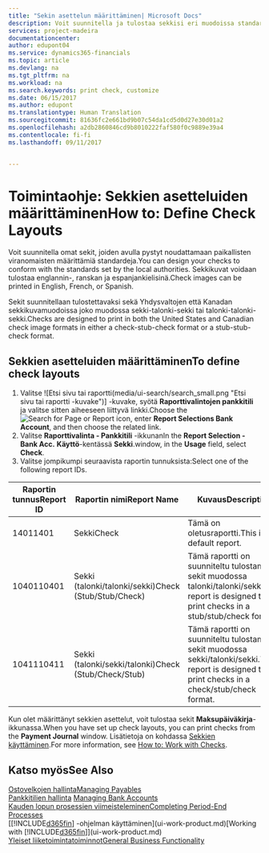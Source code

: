 ```yaml
---
title: "Sekin asettelun määrittäminen| Microsoft Docs"
description: Voit suunnitella ja tulostaa sekkisi eri muodoissa standardinmukaisia vaatimuksia noudattaen.
services: project-madeira
documentationcenter: 
author: edupont04
ms.service: dynamics365-financials
ms.topic: article
ms.devlang: na
ms.tgt_pltfrm: na
ms.workload: na
ms.search.keywords: print check, customize
ms.date: 06/15/2017
ms.author: edupont
ms.translationtype: Human Translation
ms.sourcegitcommit: 81636fc2e661bd9b07c54da1cd5d0d27e30d01a2
ms.openlocfilehash: a2db2860846cd9b8010222faf580f0c9889e39a4
ms.contentlocale: fi-fi
ms.lasthandoff: 09/11/2017


---
```

# <a name="how-to-define-check-layouts"></a><span data-ttu-id="f549b-103">Toimintaohje: Sekkien asetteluiden määrittäminen</span><span class="sxs-lookup"><span data-stu-id="f549b-103">How to: Define Check Layouts</span></span>
<span data-ttu-id="f549b-104">Voit suunnitella omat sekit, joiden avulla pystyt noudattamaan paikallisten viranomaisten määrittämiä standardeja.</span><span class="sxs-lookup"><span data-stu-id="f549b-104">You can design your checks to conform with the standards set by the local authorities.</span></span> <span data-ttu-id="f549b-105">Sekkikuvat voidaan tulostaa englannin-, ranskan ja espanjankielisinä.</span><span class="sxs-lookup"><span data-stu-id="f549b-105">Check images can be printed in English, French, or Spanish.</span></span>

<span data-ttu-id="f549b-106">Sekit suunnitellaan tulostettavaksi sekä Yhdysvaltojen että Kanadan sekkikuvamuodoissa joko muodossa sekki-talonki-sekki tai talonki-talonki-sekki.</span><span class="sxs-lookup"><span data-stu-id="f549b-106">Checks are designed to print in both the United States and Canadian check image formats in either a check-stub-check format or a stub-stub-check format.</span></span>

## <a name="to-define-check-layouts"></a><span data-ttu-id="f549b-107">Sekkien asetteluiden määrittäminen</span><span class="sxs-lookup"><span data-stu-id="f549b-107">To define check layouts</span></span>
1. <span data-ttu-id="f549b-108">Valitse ![Etsi sivu tai raportti(media/ui-search/search_small.png "Etsi sivu tai raportti -kuvake")] -kuvake, syötä **Raporttivalintojen pankkitili** ja valitse sitten aiheeseen liittyvä linkki.</span><span class="sxs-lookup"><span data-stu-id="f549b-108">Choose the ![Search for Page or Report](media/ui-search/search_small.png "Search for Page or Report icon") icon, enter **Report Selections Bank Account**, and then choose the related link.</span></span>
2. <span data-ttu-id="f549b-109">Valitse **Raporttivalinta - Pankkitili** -ikkunan</span><span class="sxs-lookup"><span data-stu-id="f549b-109">In the **Report Selection - Bank Acc.**</span></span> <span data-ttu-id="f549b-110">**Käyttö**-kentässä **Sekki**.</span><span class="sxs-lookup"><span data-stu-id="f549b-110">window, in the **Usage** field, select **Check**.</span></span>
3. <span data-ttu-id="f549b-111">Valitse jompikumpi seuraavista raportin tunnuksista:</span><span class="sxs-lookup"><span data-stu-id="f549b-111">Select one of the following report IDs.</span></span>

| <span data-ttu-id="f549b-112">Raportin tunnus</span><span class="sxs-lookup"><span data-stu-id="f549b-112">Report ID</span></span> | <span data-ttu-id="f549b-113">Raportin nimi</span><span class="sxs-lookup"><span data-stu-id="f549b-113">Report Name</span></span> | <span data-ttu-id="f549b-114">Kuvaus</span><span class="sxs-lookup"><span data-stu-id="f549b-114">Description</span></span> |
| --- | --- | --- |
| <span data-ttu-id="f549b-115">1401</span><span class="sxs-lookup"><span data-stu-id="f549b-115">1401</span></span> |<span data-ttu-id="f549b-116">Sekki</span><span class="sxs-lookup"><span data-stu-id="f549b-116">Check</span></span> |<span data-ttu-id="f549b-117">Tämä on oletusraportti.</span><span class="sxs-lookup"><span data-stu-id="f549b-117">This is the default report.</span></span> |
| <span data-ttu-id="f549b-118">10401</span><span class="sxs-lookup"><span data-stu-id="f549b-118">10401</span></span> |<span data-ttu-id="f549b-119">Sekki (talonki/talonki/sekki)</span><span class="sxs-lookup"><span data-stu-id="f549b-119">Check (Stub/Stub/Check)</span></span> |<span data-ttu-id="f549b-120">Tämä raportti on suunniteltu tulostamaan sekit muodossa talonki/talonki/sekki.</span><span class="sxs-lookup"><span data-stu-id="f549b-120">This report is designed to print checks in a stub/stub/check format.</span></span> |
| <span data-ttu-id="f549b-121">10411</span><span class="sxs-lookup"><span data-stu-id="f549b-121">10411</span></span> |<span data-ttu-id="f549b-122">Sekki (talonki/sekki/talonki)</span><span class="sxs-lookup"><span data-stu-id="f549b-122">Check (Stub/Check/Stub)</span></span> |<span data-ttu-id="f549b-123">Tämä raportti on suunniteltu tulostamaan sekit muodossa sekki/talonki/sekki.</span><span class="sxs-lookup"><span data-stu-id="f549b-123">This report is designed to print checks in a check/stub/check format.</span></span> |

<span data-ttu-id="f549b-124">Kun olet määrittänyt sekkien asettelut, voit tulostaa sekit **Maksupäiväkirja**-ikkunassa.</span><span class="sxs-lookup"><span data-stu-id="f549b-124">When you have set up check layouts, you can print checks from the **Payment Journal** window.</span></span> <span data-ttu-id="f549b-125">Lisätietoja on kohdassa [Sekkien käyttäminen](payables-how-work-checks.md).</span><span class="sxs-lookup"><span data-stu-id="f549b-125">For more information, see [How to: Work with Checks](payables-how-work-checks.md).</span></span>

## <a name="see-also"></a><span data-ttu-id="f549b-126">Katso myös</span><span class="sxs-lookup"><span data-stu-id="f549b-126">See Also</span></span>
[<span data-ttu-id="f549b-127">Ostovelkojen hallinta</span><span class="sxs-lookup"><span data-stu-id="f549b-127">Managing Payables</span></span>](payables-manage-payables.md)  
<span data-ttu-id="f549b-128">[Pankkitilien hallinta](bank-manage-bank-accounts.md) </span><span class="sxs-lookup"><span data-stu-id="f549b-128">[Managing Bank Accounts](bank-manage-bank-accounts.md) </span></span>  
[<span data-ttu-id="f549b-129">Kauden lopun prosessien viimeisteleminen</span><span class="sxs-lookup"><span data-stu-id="f549b-129">Completing Period-End Processes</span></span>](year-how-complete-period-end-processes.md)  
<span data-ttu-id="f549b-130">[[!INCLUDE[d365fin](includes/d365fin_md.md)] -ohjelman käyttäminen](ui-work-product.md)</span><span class="sxs-lookup"><span data-stu-id="f549b-130">[Working with [!INCLUDE[d365fin](includes/d365fin_md.md)]](ui-work-product.md)</span></span>  
[<span data-ttu-id="f549b-131">Yleiset liiketoimintatoiminnot</span><span class="sxs-lookup"><span data-stu-id="f549b-131">General Business Functionality</span></span>](ui-across-business-areas.md)

